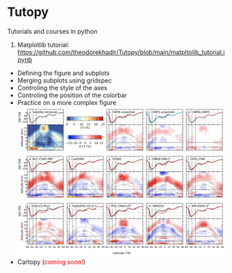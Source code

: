 # Tutopy
Tutorials and courses in python

1. Matplotlib tutorial: https://github.com/theodorekhadir/Tutopy/blob/main/matpltolib_tutorial.ipynb
- Defining the figure and subplots
- Merging subplots using gridspec
- Controling the style of the axes
- Controling the position of the colorbar
- Practice on a more complex figure
![alt text](https://github.com/theodorekhadir/Tutopy/blob/main/fig1_grl2022.png)
- Cartopy (<font color='red'>coming soon!</font>)

